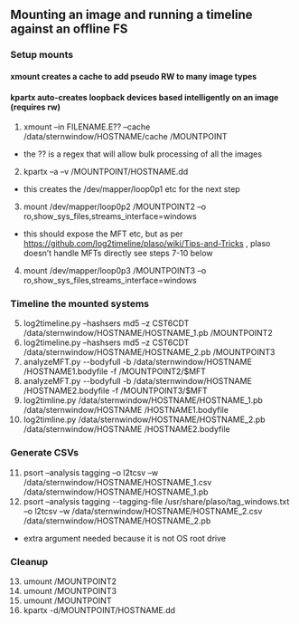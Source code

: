 ## Mounting an image and running a timeline against an offline FS  
  
### Setup mounts  
#### xmount creates a cache to add pseudo RW to many image types  
#### kpartx auto-creates loopback devices based intelligently on an image (requires rw)  
1. xmount –in FILENAME.E?? –cache /data/sternwindow/HOSTNAME/cache /MOUNTPOINT
 * the ?? is a regex that will allow bulk processing of all the images  
2. kpartx –a –v /MOUNTPOINT/HOSTNAME.dd
 * this creates the /dev/mapper/loop0p1 etc for the next step
3. mount /dev/mapper/loop0p2 /MOUNTPOINT2 –o ro,show_sys_files,streams_interface=windows
 * this should expose the MFT etc, but as per https://github.com/log2timeline/plaso/wiki/Tips-and-Tricks , plaso doesn’t handle MFTs directly see steps 7-10  below
4. mount /dev/mapper/loop0p3 /MOUNTPOINT3 –o ro,show_sys_files,streams_interface=windows
   
### Timeline the mounted systems  
5. log2timeline.py –hashsers md5 –z CST6CDT /data/sternwindow/HOSTNAME/HOSTNAME_1.pb  /MOUNTPOINT2  
6. log2timeline.py –hashsers md5 –z CST6CDT /data/sternwindow/HOSTNAME/HOSTNAME_2.pb /MOUNTPOINT3  
7. analyzeMFT.py --bodyfull -b /data/sternwindow/HOSTNAME /HOSTNAME1.bodyfile -f /MOUNTPOINT2/\$MFT  
8. analyzeMFT.py --bodyfull -b /data/sternwindow/HOSTNAME /HOSTNAME2.bodyfile -f /MOUNTPOINT3/\$MFT  
9. log2timline.py  /data/sternwindow/HOSTNAME/HOSTNAME_1.pb /data/sternwindow/HOSTNAME /HOSTNAME1.bodyfile  
10. log2timline.py  /data/sternwindow/HOSTNAME/HOSTNAME_2.pb /data/sternwindow/HOSTNAME /HOSTNAME2.bodyfile  
   
### Generate CSVs
11. psort –analysis tagging –o l2tcsv –w /data/sternwindow/HOSTNAME/HOSTNAME_1.csv /data/sternwindow/HOSTNAME/HOSTNAME_1.pb
12. psort –analysis tagging  --tagging-file /usr/share/plaso/tag_windows.txt –o l2tcsv –w /data/sternwindow/HOSTNAME/HOSTNAME_2.csv /data/sternwindow/HOSTNAME/HOSTNAME_2.pb
 * extra argument needed because it is not OS root drive  
  
### Cleanup  
13. umount /MOUNTPOINT2  
14. umount /MOUNTPOINT3  
15. umount /MOUNTPOINT   
16. kpartx  -d/MOUNTPOINT/HOSTNAME.dd  
